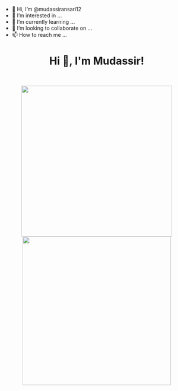 - 👋 Hi, I’m @mudassiransari12
- 👀 I’m interested in ...
- 🌱 I’m currently learning ...
- 💞️ I’m looking to collaborate on ...
- 📫 How to reach me ...

<!---
mudassiransari12/mudassiransari12 is a ✨ special ✨ repository because its `README.md` (this file) appears on your GitHub profile.
You can click the Preview link to take a look at your changes.
--->
<h1 align="center">Hi 👋, I'm Mudassir!</h1>

<br>

<p align = "center">

  <img src = "https://github-readme-stats.vercel.app/api?username=mudassiransari12&show_icons=true&theme=vue" width = 406>

  <img src = "https://github-readme-stats.vercel.app/api/top-langs/?username=mudassiransari12&theme=vue&layout=compact" width = 400>

</p> 
